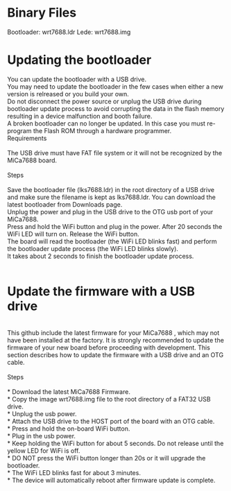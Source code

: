 # Binary Files

Bootloader: wrt7688.ldr 
Lede: wrt7688.img


# Updating the bootloader

You can update the bootloader with a USB drive. <br/>
You may need to update the bootloader in the few cases when either a new version is relreased or you build your own.<br/>
Do not disconnect the power source or unplug the USB drive during bootloader update process to avoid corrupting the data in the flash memory resulting in a device malfunction and booth failure.<br/>
A broken bootloader can no longer be updated. In this case you must re-program the Flash ROM through a hardware programmer.<br/>
Requirements<br/>
<br/>
The USB drive must have FAT file system or it will not be recognized by the MiCa7688 board.<br/>
<br/>
Steps<br/>
<br/>
Save the bootloader file (lks7688.ldr) in the root directory of a USB drive and make sure the filename is kept as lks7688.ldr. You can download the latest bootloader from Downloads page.<br/>
Unplug the power and plug in the USB drive to the OTG usb port of your MiCa7688.<br/>
Press and hold the WiFi button and plug in the power. After 20 seconds the WiFi LED will turn on. Release the WiFi button.<br/>
The board will read the bootloader (the WiFi LED blinks fast) and perform the bootloader update process (the WiFi LED blinks slowly). <br/>
It takes about 2 seconds to finish the bootloader update process.<br/>
<br/>
# Update the firmware with a USB drive
<br/>
This github include the latest firmware for your MiCa7688 ,  which may not have been installed at the factory. It is strongly recommended to update the firmware of your new board before proceeding with development. This section describes how to update the firmware with a USB drive and an OTG cable. <br/>
<br/>
Steps<br/>
<br/>
* Download the latest MiCa7688 Firmware.<br/>
* Copy the image wrt7688.img file to the root directory of a FAT32 USB drive.<br/>
* Unplug the usb power.<br/>
* Attach the USB drive to the HOST port of the board with an OTG cable.<br/>
* Press and hold the on-board WiFi button.<br/>
* Plug in the usb power.<br/>
* Keep holding the WiFi button for about 5 seconds. Do not release until the yellow LED for WiFi is off.<br/>
* DO NOT press the WiFi button longer than 20s or it will upgrade the bootloader.<br/>
* The WiFi LED blinks fast for about 3 minutes.<br/>
* The device will automatically reboot after firmware update is complete.<br/>


